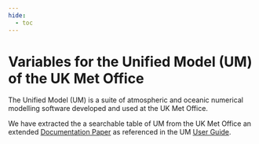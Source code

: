 ```yaml
---
hide:
  - toc
---
```


# <div class="highlight-bg"> Variables for the Unified Model (UM) of the UK Met Office </div>

The Unified Model (UM) is a suite of atmospheric and oceanic numerical modelling software developed and used at the UK Met Office. 

We have extracted the a searchable table of UM from the UK Met Office an extended [Documentation Paper](https://artefacts.ceda.ac.uk/badc_datadocs/um/umdp_F3-UMDPF3.pdf) as referenced in the UM [User Guide](https://ukscience.org/_Media/UM_User_Guide.pdf).
<!-- 
## FIXED_LENGTH_HEADER

| Location | Number | Description |
|--------|--------|-------------|
|1 | | Data Set Format Version Number |
|2 | | Indicator for Sub-Model |
|3 | | Indicator for vertical coordinate type |
|4 | | Indicator for horizontal grid type |
|5 | | Indicator for dataset type |
|6 | | Run identifier |
|7 | | Experiment Number |
|8 | | Indicator for calendar |
|9 | | Indicator for grid staggering
|10| | Indicator for times at which data is provided (for acnillary files)
|11| | Projection Number |
|12| | Model version number x 100 + release number |
|13| | Type of Observation File |
|14| | Type of arithmetic operation last done in fieldop |
|  | | Initial Data Time
|21| | Year |
|22| | Month |
|23| | Day of Month |
|24| | Hour |
|25| | Minute |
|26| | Second |
|27| | Day number |
|  | | Validity time of instatnaneous fields |
|28| | Year |
|29| | Month |
|30| | Day of Month |
|31| | Hour |
|32| | Minute |
|33| | Second |
|34| | Day number |
|  | | Wall clock time file generated |
|35| | Year |
|36| | Month |
|37| | Day of Month |
|38| | Hour |
|39| | Minute |
|40| | Second |
|41| | Day number |
|100|   | INTEGER_CONSTANTS |
|   | 1 | Number of timesteps since start of run |
|   | 2 | Meaning interval for the mean fields (hours) |
|   | 3 | Number of instantaneous dumps used to generate mean field |
|   | 4 | User defined if non-contiguous period used for meaning |
|   | 5 | User defined if non-contiguous period used for meaning |
|   | 6 | Number of points E-W |
|   | 7 | Number of points N-S |
|   | 8 | Number of levels P_LEVELS |
|   | 9 | Number of wet levels Q_LEVELS |
|   | 10 | Number of soil levels ST_LEVELS |
|   | 11 | Number of cloud levels CLOUD_LEVELS |
|   | 12 | Number of tracer levels |
|   | 13 | Number of boundary layer levels |
|   | 14 | Number of passive tracers to be advected excluding moisture |
|   | 15 | Number of different field types in dump |
|   | 16 | No of timesteps since last river routing (v5.5-) |
|   | 17 | Algorithm used to generate height fields (v5.2-) |
|   | 18 | Number of radiation variables |
|   | 19 | River routing - row length (v5.5-) |
|   | 20 | River routing - no of rows (v5.5-) |
|   | 21 | Value of integer missing data indicator |
|   | 22 | Calling period (days) for TRIFFID vegetation model (v4.4-) |
|   | 23 | Number of atmosphere timesteps since last call to TRIFFID vegetation model (v4.4-) |
|   | 24 | First rho level at which height is constant (v5.0-) |
|   | 25 | Number of land points |
|   | 26 | Number of ozone levels |
|   | 27 | Number of levels at which tracers advected |
|   | 28 | Atmos Dumps (v4.1-) and Atmos Fieldfiles (v5.2-): Number of soil hydrology (moisture) levels. (SM_LEVELS) Atmos Obs files: Number of observations in observation file |
|   | 29 | Number of data values in observation file |
|   | 30 | Time window (minutes) of observations before observation file time |
|   | 31 | Time window (minutes) of observations after observation file time |
|   | 32 | Number of AC Observation Types in observation file |
|   | 33 | Not used (v5.0-) |
|   | 34 | Number of convective levels (v5.0-) |
|   | 35 | Radiation timestep number (v5.0-) |
|   | 36 | Flag for AMIP run (v5.0-) |
|   | 37 | First AMIP year (v5.0-) |
|   | 38 | First AMIP month (v5.0-) |
|   | 39 | Current AMIP day (v5.0-) |
|   | 40 | Current ozone month (v5.0-) |
|   | 41 | Flag for SH_zonal_quadratics (v5.0-) |
|   | 42 | SH_zonal_begin (v5.0-) |
|   | 43 | SH_zonal_period (v5.0-) |
|   | 44 | SuHe level weight (v5.0-) |
|   | 45 | SuHe level cutoff (v5.0-) |
|   | 46 | Frictional timescale (v5.0-) |
|101| dimension of integer constants array |
|105| start of REAL_CONSTANTS |
|106| dimension of real constants array |
|110| start of LEVEL_DEPENDENT_CONSTANTS |
|111| first dimension of level dep constants array |
|112| second dimension of same |
|115| start of ROW_DEPENDENT_CONSTANTS (IMDI if RDC not used) |
|116| first dimension of row dep constants array (IMDI or 1 if RDC not used) |
|117| second dimension of same (IMDI or 1 if RDC not used) |
|120|  |
|121|  |
|122|  |
|125|  |
|126|  |
|127|  |
|130|  |
|131|  |
|135|  |
|136|  |
|140|  |
|141|  |
|142|  |
|143|  |
|144|  |
|145|  |
|150|  |
|151|  |
|152|  |
|153|  |
|160|  |
|161|  |
|162|  | -->